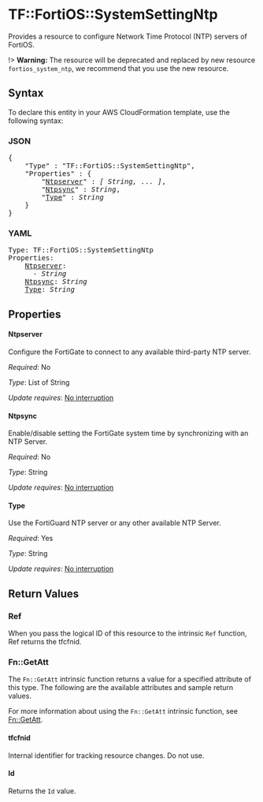 # TF::FortiOS::SystemSettingNtp

Provides a resource to configure Network Time Protocol (NTP) servers of FortiOS.

!> **Warning:** The resource will be deprecated and replaced by new resource `fortios_system_ntp`, we recommend that you use the new resource.

## Syntax

To declare this entity in your AWS CloudFormation template, use the following syntax:

### JSON

<pre>
{
    "Type" : "TF::FortiOS::SystemSettingNtp",
    "Properties" : {
        "<a href="#ntpserver" title="Ntpserver">Ntpserver</a>" : <i>[ String, ... ]</i>,
        "<a href="#ntpsync" title="Ntpsync">Ntpsync</a>" : <i>String</i>,
        "<a href="#type" title="Type">Type</a>" : <i>String</i>
    }
}
</pre>

### YAML

<pre>
Type: TF::FortiOS::SystemSettingNtp
Properties:
    <a href="#ntpserver" title="Ntpserver">Ntpserver</a>: <i>
      - String</i>
    <a href="#ntpsync" title="Ntpsync">Ntpsync</a>: <i>String</i>
    <a href="#type" title="Type">Type</a>: <i>String</i>
</pre>

## Properties

#### Ntpserver

Configure the FortiGate to connect to any available third-party NTP server.

_Required_: No

_Type_: List of String

_Update requires_: [No interruption](https://docs.aws.amazon.com/AWSCloudFormation/latest/UserGuide/using-cfn-updating-stacks-update-behaviors.html#update-no-interrupt)

#### Ntpsync

Enable/disable setting the FortiGate system time by synchronizing with an NTP Server.

_Required_: No

_Type_: String

_Update requires_: [No interruption](https://docs.aws.amazon.com/AWSCloudFormation/latest/UserGuide/using-cfn-updating-stacks-update-behaviors.html#update-no-interrupt)

#### Type

Use the FortiGuard NTP server or any other available NTP Server.

_Required_: Yes

_Type_: String

_Update requires_: [No interruption](https://docs.aws.amazon.com/AWSCloudFormation/latest/UserGuide/using-cfn-updating-stacks-update-behaviors.html#update-no-interrupt)

## Return Values

### Ref

When you pass the logical ID of this resource to the intrinsic `Ref` function, Ref returns the tfcfnid.

### Fn::GetAtt

The `Fn::GetAtt` intrinsic function returns a value for a specified attribute of this type. The following are the available attributes and sample return values.

For more information about using the `Fn::GetAtt` intrinsic function, see [Fn::GetAtt](https://docs.aws.amazon.com/AWSCloudFormation/latest/UserGuide/intrinsic-function-reference-getatt.html).

#### tfcfnid

Internal identifier for tracking resource changes. Do not use.

#### Id

Returns the <code>Id</code> value.

